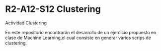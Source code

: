 # R2-A12-S12 Clustering

Actividad Clustering

En este repositorio encontrarán el desarrollo de un ejercicio propuesto en clase de Machine Learning,el cual consiste en generar varios scrips de clustering.
